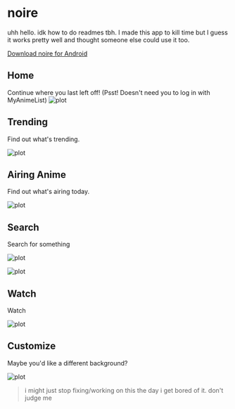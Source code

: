 # noire

uhh hello. idk how to do readmes tbh.
I made this app to kill time but I guess it works pretty well and thought someone else could use it too.

[Download noire for Android](https://noireapi.m0stardb0nk.repl.co/api/NoRedirect/new_apk)

## Home 
Continue where you last left off! (Psst! Doesn't need you to log in with MyAnimeList)
![plot](./pictures/Home.jpg)

## Trending
Find out what's trending.

![plot](./pictures/TrendingAndContinue.jpg)

## Airing Anime
Find out what's airing today.

![plot](./pictures/AiringToday.jpg)


## Search
Search for something

![plot](./pictures/Search.jpg)

![plot](./pictures/Results.jpg)

## Watch
Watch

![plot](./pictures/One%20Piece.jpg)

## Customize
Maybe you'd like a different background?

![plot](./pictures/Maybe%20Another%20Wallpaper.jpg)

> i might just stop fixing/working on this the day i get bored of it. don't judge me

